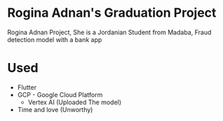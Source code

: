 ﻿# Rogina Adnan's Graduation Project
Rogina Adnan Project, She is a Jordanian Student from Madaba, Fraud detection model with a bank app



# Used 
- Flutter
- GCP - Google Cloud Platform
  - Vertex AI (Uploaded The model)
- Time and love (Unworthy) 
